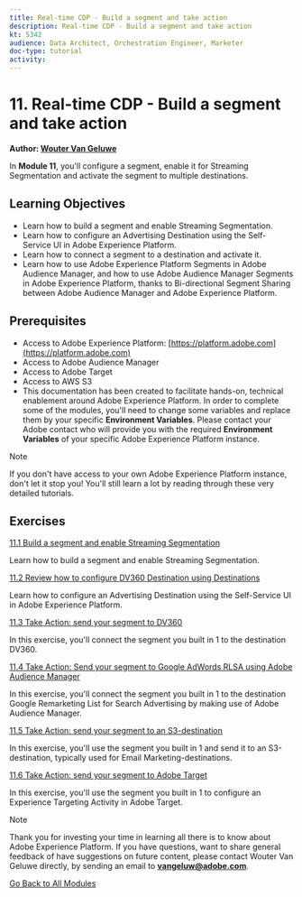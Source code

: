 ```yaml
---
title: Real-time CDP - Build a segment and take action
description: Real-time CDP - Build a segment and take action
kt: 5342
audience: Data Architect, Orchestration Engineer, Marketer
doc-type: tutorial
activity: 
---
```


# 11. Real-time CDP - Build a segment and take action

**Author: [Wouter Van Geluwe](https://www.linkedin.com/in/woutervangeluwe/)**

In **Module 11**, you'll configure a segment, enable it for Streaming Segmentation and activate the segment to multiple destinations.

## Learning Objectives

- Learn how to build a segment and enable Streaming Segmentation.
- Learn how to configure an Advertising Destination using the Self-Service UI in Adobe Experience Platform.
- Learn how to connect a segment to a destination and activate it.
- Learn how to use Adobe Experience Platform Segments in Adobe Audience Manager, and how to use Adobe Audience Manager Segments in Adobe Experience Platform, thanks to Bi-directional Segment Sharing between Adobe Audience Manager and Adobe Experience Platform.

## Prerequisites

- Access to Adobe Experience Platform: [https://platform.adobe.com](https://platform.adobe.com)
- Access to Adobe Audience Manager
- Access to Adobe Target
- Access to AWS S3
- This documentation has been created to facilitate hands-on, technical enablement around Adobe Experience Platform. In order to complete some of the modules, you'll need to change some variables and replace them by your specific **Environment Variables**. Please contact your Adobe contact who will provide you with the required **Environment Variables** of your specific Adobe Experience Platform instance.

>[!NOTE]
>
>If you don't have access to your own Adobe Experience Platform instance, don't let it stop you! You'll still learn a lot by reading through these very detailed tutorials.

## Exercises

[11.1 Build a segment and enable Streaming Segmentation](./ex1.md)

Learn how to build a segment and enable Streaming Segmentation.

[11.2 Review how to configure DV360 Destination using Destinations](./ex2.md)

Learn how to configure an Advertising Destination using the Self-Service UI in Adobe Experience Platform.

[11.3 Take Action: send your segment to DV360](./ex3.md)

In this exercise, you'll connect the segment you built in 1 to the destination DV360.

[11.4 Take Action: Send your segment to Google AdWords RLSA using Adobe Audience Manager](./ex4.md)

In this exercise, you'll connect the segment you built in 1 to the destination Google Remarketing List for Search Advertising by making use of Adobe Audience Manager.

[11.5 Take Action: send your segment to an S3-destination](./ex5.md)

In this exercise, you'll use the segment you built in 1 and send it to an S3-destination, typically used for Email Marketing-destinations.

[11.6 Take Action: send your segment to Adobe Target](./ex6.md)

In this exercise, you'll use the segment you built in 1 to configure an Experience Targeting Activity in Adobe Target.

>[!NOTE]
>
>Thank you for investing your time in learning all there is to know about Adobe Experience Platform. If you have questions, want to share general feedback of have suggestions on future content, please contact Wouter Van Geluwe directly, by sending an email to **vangeluw@adobe.com**.

[Go Back to All Modules](../../overview.md)

